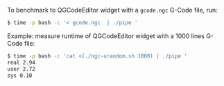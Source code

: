 To benchmark to QGCodeEditor widget with a ```gcode.ngc``` G-Code file, run:

```bash
$ time -p bash -c '< gcode.ngc  | ./pipe '
```

Example: measure runtime of QGCodeEditor widget with a 1000 lines G-Code file:

```bash
$ time -p bash -c 'cat <(./ngc-urandom.sh 1000) | ./pipe '
real 2.94
user 2.72
sys 0.10
```

